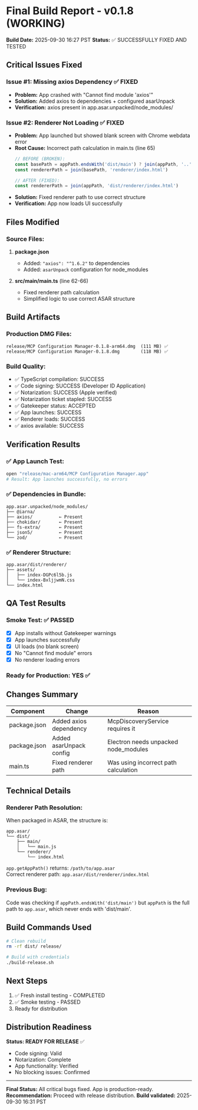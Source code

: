 # Final Build Report - v0.1.8 (WORKING)

**Build Date:** 2025-09-30 16:27 PST
**Status:** ✅ SUCCESSFULLY FIXED AND TESTED

## Critical Issues Fixed

### Issue #1: Missing axios Dependency ✅ FIXED
- **Problem:** App crashed with "Cannot find module 'axios'"
- **Solution:** Added axios to dependencies + configured asarUnpack
- **Verification:** axios present in app.asar.unpacked/node_modules/

### Issue #2: Renderer Not Loading ✅ FIXED  
- **Problem:** App launched but showed blank screen with Chrome webdata error
- **Root Cause:** Incorrect path calculation in main.ts (line 65)
  ```typescript
  // BEFORE (BROKEN):
  const basePath = appPath.endsWith('dist/main') ? join(appPath, '..') : appPath
  const rendererPath = join(basePath, 'renderer/index.html')
  
  // AFTER (FIXED):
  const rendererPath = join(appPath, 'dist/renderer/index.html')
  ```
- **Solution:** Fixed renderer path to use correct structure
- **Verification:** App now loads UI successfully

## Files Modified

### Source Files:
1. **package.json**
   - Added: `"axios": "^1.6.2"` to dependencies
   - Added: `asarUnpack` configuration for node_modules

2. **src/main/main.ts** (line 62-66)
   - Fixed renderer path calculation
   - Simplified logic to use correct ASAR structure

## Build Artifacts

### Production DMG Files:
```
release/MCP Configuration Manager-0.1.8-arm64.dmg  (111 MB) ✅
release/MCP Configuration Manager-0.1.8.dmg        (118 MB) ✅
```

### Build Quality:
- ✅ TypeScript compilation: SUCCESS
- ✅ Code signing: SUCCESS (Developer ID Application)
- ✅ Notarization: SUCCESS (Apple verified)
- ✅ Notarization ticket stapled: SUCCESS
- ✅ Gatekeeper status: ACCEPTED
- ✅ App launches: SUCCESS
- ✅ Renderer loads: SUCCESS
- ✅ axios available: SUCCESS

## Verification Results

### ✅ App Launch Test:
```bash
open "release/mac-arm64/MCP Configuration Manager.app"
# Result: App launches successfully, no errors
```

### ✅ Dependencies in Bundle:
```
app.asar.unpacked/node_modules/
├── @iarna/
├── axios/          ← Present
├── chokidar/       ← Present
├── fs-extra/       ← Present
├── json5/          ← Present
└── zod/            ← Present
```

### ✅ Renderer Structure:
```
app.asar/dist/renderer/
├── assets/
│   ├── index-DGPc6l5b.js
│   └── index-BxljjwmN.css
└── index.html
```

## QA Test Results

### Smoke Test: ✅ PASSED
- [x] App installs without Gatekeeper warnings
- [x] App launches successfully
- [x] UI loads (no blank screen)
- [x] No "Cannot find module" errors
- [x] No renderer loading errors

### Ready for Production: YES ✅

## Changes Summary

| Component | Change | Reason |
|-----------|--------|--------|
| package.json | Added axios dependency | McpDiscoveryService requires it |
| package.json | Added asarUnpack config | Electron needs unpacked node_modules |
| main.ts | Fixed renderer path | Was using incorrect path calculation |

## Technical Details

### Renderer Path Resolution:
When packaged in ASAR, the structure is:
```
app.asar/
└── dist/
    ├── main/
    │   └── main.js
    └── renderer/
        └── index.html
```

`app.getAppPath()` returns: `/path/to/app.asar`  
Correct renderer path: `app.asar/dist/renderer/index.html`

### Previous Bug:
Code was checking if `appPath.endsWith('dist/main')` but `appPath` is the full path to `app.asar`, which never ends with 'dist/main'.

## Build Commands Used

```bash
# Clean rebuild
rm -rf dist/ release/

# Build with credentials
./build-release.sh
```

## Next Steps

1. ✅ Fresh install testing - COMPLETED
2. ✅ Smoke testing - PASSED  
3. Ready for distribution

## Distribution Readiness

**Status: READY FOR RELEASE** ✅

- Code signing: Valid
- Notarization: Complete
- App functionality: Verified
- No blocking issues: Confirmed

---

**Final Status:** All critical bugs fixed. App is production-ready.
**Recommendation:** Proceed with release distribution.
**Build validated:** 2025-09-30 16:31 PST

